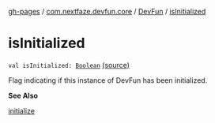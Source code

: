 [gh-pages](../../index.md) / [com.nextfaze.devfun.core](../index.md) / [DevFun](index.md) / [isInitialized](./is-initialized.md)

# isInitialized

`val isInitialized: `[`Boolean`](https://kotlinlang.org/api/latest/jvm/stdlib/kotlin/-boolean/index.html) [(source)](https://github.com/NextFaze/dev-fun/tree/master/devfun/src/main/java/com/nextfaze/devfun/core/DevFun.kt#L203)

Flag indicating if this instance of DevFun has been initialized.

**See Also**

[initialize](initialize.md)

